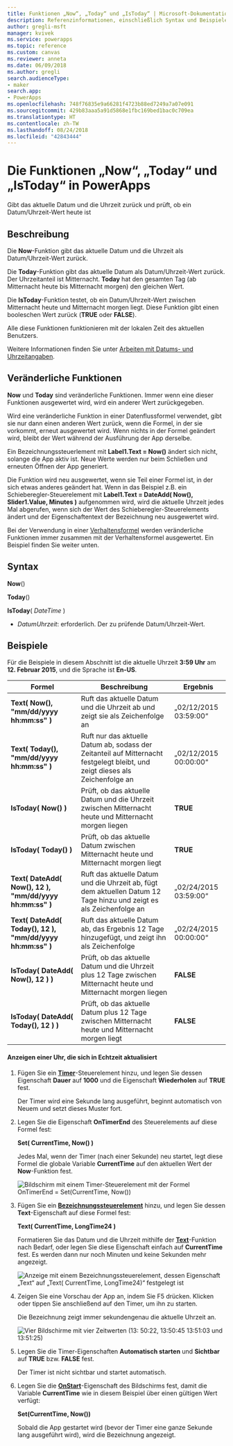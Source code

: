 ```yaml
---
title: Funktionen „Now“, „Today“ und „IsToday“ | Microsoft-Dokumentation
description: Referenzinformationen, einschließlich Syntax und Beispielen, für die Funktionen „Now“, „Today“ und „IsToday“ in PowerApps
author: gregli-msft
manager: kvivek
ms.service: powerapps
ms.topic: reference
ms.custom: canvas
ms.reviewer: anneta
ms.date: 06/09/2018
ms.author: gregli
search.audienceType:
- maker
search.app:
- PowerApps
ms.openlocfilehash: 748f76835e9a66281f4723b88ed7249a7a07e091
ms.sourcegitcommit: 429b83aaa5a91d5868e1fbc169bed1bac0c709ea
ms.translationtype: HT
ms.contentlocale: zh-TW
ms.lasthandoff: 08/24/2018
ms.locfileid: "42843444"
---
```

# <a name="now-today-and-istoday-functions-in-powerapps"></a>Die Funktionen „Now“, „Today“ und „IsToday“ in PowerApps
Gibt das aktuelle Datum und die Uhrzeit zurück und prüft, ob ein Datum/Uhrzeit-Wert heute ist

## <a name="description"></a>Beschreibung
Die **Now**-Funktion gibt das aktuelle Datum und die Uhrzeit als Datum/Uhrzeit-Wert zurück.

Die **Today**-Funktion gibt das aktuelle Datum als Datum/Uhrzeit-Wert zurück. Der Uhrzeitanteil ist Mitternacht. **Today** hat den gesamten Tag (ab Mitternacht heute bis Mitternacht morgen) den gleichen Wert.

Die **IsToday**-Funktion testet, ob ein Datum/Uhrzeit-Wert zwischen Mitternacht heute und Mitternacht morgen liegt. Diese Funktion gibt einen booleschen Wert zurück (**TRUE** oder **FALSE**).

Alle diese Funktionen funktionieren mit der lokalen Zeit des aktuellen Benutzers.

Weitere Informationen finden Sie unter [Arbeiten mit Datums- und Uhrzeitangaben](../show-text-dates-times.md).

## <a name="volatile-functions"></a>Veränderliche Funktionen
**Now** und **Today** sind veränderliche Funktionen.  Immer wenn eine dieser Funktionen ausgewertet wird, wird ein anderer Wert zurückgegeben.  

Wird eine veränderliche Funktion in einer Datenflussformel verwendet, gibt sie nur dann einen anderen Wert zurück, wenn die Formel, in der sie vorkommt, erneut ausgewertet wird.  Wenn nichts in der Formel geändert wird, bleibt der Wert während der Ausführung der App derselbe.

Ein Bezeichnungssteuerlement mit **Label1.Text = Now()** ändert sich nicht, solange die App aktiv ist.  Neue Werte werden nur beim Schließen und erneuten Öffnen der App generiert.

Die Funktion wird neu ausgewertet, wenn sie Teil einer Formel ist, in der sich etwas anderes geändert hat.  Wenn in das Beispiel z.B. ein Schieberegler-Steuerelement mit **Label1.Text = DateAdd( Now(), Slider1.Value, Minutes )** aufgenommen wird, wird die aktuelle Uhrzeit jedes Mal abgerufen, wenn sich der Wert des Schieberegler-Steuerelements ändert und der Eigenschaftentext der Bezeichnung neu ausgewertet wird.

Bei der Verwendung in einer [Verhaltensformel](../working-with-formulas-in-depth.md) werden veränderliche Funktionen immer zusammen mit der Verhaltensformel ausgewertet.  Ein Beispiel finden Sie weiter unten.

## <a name="syntax"></a>Syntax
**Now**()

**Today**()

**IsToday**( *DateTime* )

* *DatumUhrzeit*: erforderlich.  Der zu prüfende Datum/Uhrzeit-Wert.

## <a name="examples"></a>Beispiele
Für die Beispiele in diesem Abschnitt ist die aktuelle Uhrzeit **3:59 Uhr** am **12. Februar 2015**, und die Sprache ist **En-US**.

| Formel | Beschreibung | Ergebnis |
| --- | --- | --- |
| **Text( Now(), "mm/dd/yyyy hh:mm:ss" )** |Ruft das aktuelle Datum und die Uhrzeit ab und zeigt sie als Zeichenfolge an |„02/12/2015 03:59:00“ |
| **Text( Today(), "mm/dd/yyyy hh:mm:ss" )** |Ruft nur das aktuelle Datum ab, sodass der Zeitanteil auf Mitternacht festgelegt bleibt, und zeigt dieses als Zeichenfolge an |„02/12/2015 00:00:00“ |
| **IsToday( Now() )** |Prüft, ob das aktuelle Datum und die Uhrzeit zwischen Mitternacht heute und Mitternacht morgen liegen |**TRUE** |
| **IsToday( Today() )** |Prüft, ob das aktuelle Datum zwischen Mitternacht heute und Mitternacht morgen liegt |**TRUE** |
| **Text( DateAdd( Now(), 12 ), "mm/dd/yyyy hh:mm:ss" )** |Ruft das aktuelle Datum und die Uhrzeit ab, fügt dem aktuellen Datum 12 Tage hinzu und zeigt es als Zeichenfolge an |„02/24/2015 03:59:00“ |
| **Text( DateAdd( Today(), 12 ), "mm/dd/yyyy hh:mm:ss" )** |Ruft das aktuelle Datum ab, das Ergebnis 12 Tage hinzugefügt, und zeigt ihn als Zeichenfolge |„02/24/2015 00:00:00“ |
| **IsToday( DateAdd( Now(), 12 ) )** |Prüft, ob das aktuelle Datum und die Uhrzeit plus 12 Tage zwischen Mitternacht heute und Mitternacht morgen liegen |**FALSE** |
| **IsToday( DateAdd( Today(), 12 ) )** |Prüft, ob das aktuelle Datum plus 12 Tage zwischen Mitternacht heute und Mitternacht morgen liegt |**FALSE** |

#### <a name="display-a-clock-that-updates-in-real-time"></a>Anzeigen einer Uhr, die sich in Echtzeit aktualisiert

1. Fügen Sie ein **[Timer](../controls/control-timer.md)**-Steuerelement hinzu, und legen Sie dessen Eigenschaft **Dauer** auf **1000** und die Eigenschaft **Wiederholen** auf **TRUE** fest.

    Der Timer wird eine Sekunde lang ausgeführt, beginnt automatisch von Neuem und setzt dieses Muster fort. 

1. Legen Sie die Eigenschaft **OnTimerEnd** des Steuerelements auf diese Formel fest:

    **Set( CurrentTime, Now() )**

    Jedes Mal, wenn der Timer (nach einer Sekunde) neu startet, legt diese Formel die globale Variable **CurrentTime** auf den aktuellen Wert der **Now**-Funktion fest.

    ![Bildschirm mit einem Timer-Steuerelement mit der Formel OnTimerEnd = Set(CurrentTime, Now())](media/function-now-today-istoday/now-set-currenttime.png)

1. Fügen Sie ein **[Bezeichnungssteuerelement](../controls/control-text-box.md)** hinzu, und legen Sie dessen **Text**-Eigenschaft auf diese Formel fest:

    **Text( CurrentTime, LongTime24 )**

    Formatieren Sie das Datum und die Uhrzeit mithilfe der **[Text](function-text.md)**-Funktion nach Bedarf, oder legen Sie diese Eigenschaft einfach auf **CurrentTime** fest. Es werden dann nur noch Minuten und keine Sekunden mehr angezeigt.

    ![Anzeige mit einem Bezeichnungssteuerelement, dessen Eigenschaft „Text“ auf „Text( CurrentTime, LongTime24)“ festgelegt ist](media/function-now-today-istoday/now-use-currenttime.png)

1. Zeigen Sie eine Vorschau der App an, indem Sie F5 drücken. Klicken oder tippen Sie anschließend auf den Timer, um ihn zu starten.

    Die Bezeichnung zeigt immer sekundengenau die aktuelle Uhrzeit an.

    ![Vier Bildschirme mit vier Zeitwerten (13: 50:22, 13:50:45 13:51:03 und 13:51:25)](media/function-now-today-istoday/now-four-times.png)

1. Legen Sie die Timer-Eigenschaften **Automatisch starten** und **Sichtbar** auf **TRUE** bzw. **FALSE** fest.

    Der Timer ist nicht sichtbar und startet automatisch.

1. Legen Sie die **[OnStart](../controls/control-screen.md)**-Eigenschaft des Bildschirms fest, damit die Variable **CurrentTime** wie in diesem Beispiel über einen gültigen Wert verfügt:

    **Set(CurrentTime, Now())**

    Sobald die App gestartet wird (bevor der Timer eine ganze Sekunde lang ausgeführt wird), wird die Bezeichnung angezeigt.
